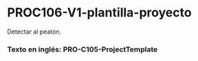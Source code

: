 # PROC106-V1-plantilla-proyecto
Detectar al peatón.  
  
### Texto en inglés: PRO-C105-ProjectTemplate